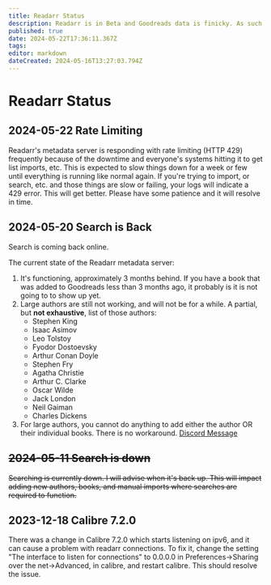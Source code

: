```yaml
---
title: Readarr Status
description: Readarr is in Beta and Goodreads data is finicky. As such this page documents the status and known issues.
published: true
date: 2024-05-22T17:36:11.367Z
tags: 
editor: markdown
dateCreated: 2024-05-16T13:27:03.794Z
---
```


# Readarr Status

## 2024-05-22 Rate Limiting

Readarr's metadata server is responding with rate limiting (HTTP 429) frequently because of the downtime and everyone's systems hitting it to get list imports, etc. This is expected to slow things down for a week or few until everything is running like normal again. If you're trying to import, or search, etc. and those things are slow or failing, your logs will indicate a 429 error. This will get better. Please have some patience and it will resolve in time.

## 2024-05-20 Search is Back

Search is coming back online.

The current state of the Readarr metadata server: 
1. It's functioning, approximately 3 months behind. If you have a book that was added to Goodreads less than 3 months ago, it probably is it is not going to to show up yet.
1. Large authors are still not working, and will not be for a while. A partial, but **not exhaustive**, list of those authors:     
    - Stephen King
    - Isaac Asimov
    - Leo Tolstoy
    - Fyodor Dostoevsky
    - Arthur Conan Doyle
    - Stephen Fry
    - Agatha Christie
    - Arthur C. Clarke
    - Oscar Wilde
    - Jack London
    - Neil Gaiman
    - Charles Dickens
1. For large authors, you cannot do anything to add either the author OR their individual books. There is no workaround.
[Discord Message](https://discord.com/channels/264387956343570434/1028840624864120872/1230155166334849025)

## ~~2024-05-11 Search is down~~

~~Searching is currently down. I will advise when it's back up. This will impact adding new authors, books, and manual imports where searches are required to function.~~

## 2023-12-18 Calibre 7.2.0

There was a change in Calibre 7.2.0 which starts listening on ipv6, and it can cause a problem with readarr connections. To fix it, change the setting "The interface to listen for connections" to 0.0.0.0 in Preferences->Sharing over the net->Advanced, in calibre, and restart calibre. This should resolve the issue.
